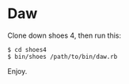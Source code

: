 # Daw

Clone down shoes 4, then run this:

```
$ cd shoes4
$ bin/shoes /path/to/bin/daw.rb
```

Enjoy.
